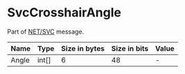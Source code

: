 # SvcCrosshairAngle

Part of [NET/SVC](../netsvc.md) message.

| Name | Type | Size in bytes | Size in bits | Value |
| --- | --- | --- | --- | --- |
| Angle | int[] | 6 | 48 | - |
